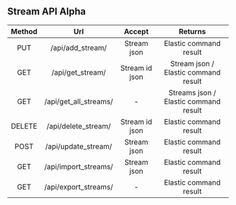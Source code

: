 ## Stream API Alpha
| Method |          Url          |     Accept     |               Returns                |
|:------:|:---------------------:|:--------------:|:-----------------------------------: |
|   PUT  |    /api/add_stream/   |   Stream json  |       Elastic command result         |
|   GET  |    /api/get_stream/   | Stream id json |Stream json / Elastic command result  |
|   GET  | /api/get_all_streams/ |       -        |Streams json / Elastic command result |
| DELETE |  /api/delete_stream/  | Stream id json |       Elastic command result         |
|  POST  |  /api/update_stream/  |   Stream json  |       Elastic command result         |
|  GET   | /api/import_streams/  |   Stream json  |       Elastic command result         |
|  GET   | /api/export_streams/  |       -        |       Elastic command result         |
